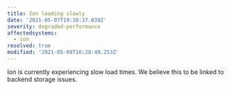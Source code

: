 ```yaml
---
title: Ion loading slowly
date: '2021-05-07T19:30:37.038Z'
severity: degraded-performance
affectedsystems:
  - ion
resolved: true
modified: '2021-05-08T16:28:40.253Z'
---
```

Ion is currently experiencing slow load times. We believe this to be linked to backend storage issues.

<!--- language code: en -->
